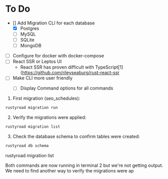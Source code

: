 # To Do

- [] Add Migration CLI for each database
  - [x] Postgres
  - [ ] MySQL
  - [ ] SQLite
  - [ ] MongoDB
- [ ] Configure for docker with docker-compose
- [ ] React SSR or Leptos UI
  - React SSR has proven difficult with TypeScript[1](https://github.com/rileyseaburg/rust-react-ssr
- [ ] Make CLI more user friendly
  - [ ] Display Command options for all commands


1. First migration (seo_schedules):
```sh
rustyroad migration run
```

2. Verify the migrations were applied:
```sh
rustyroad migration list
```

3. Check the database schema to confirm tables were created:
```sh
rustyroad db schema
```
rustyroad migration list


Both commands are now running in terminal 2 but we're not getting output.
We need to find another way to verify the migrations were ap